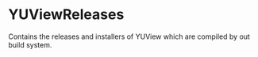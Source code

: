 # YUViewReleases
Contains the releases and installers of YUView which are compiled by out build system.
